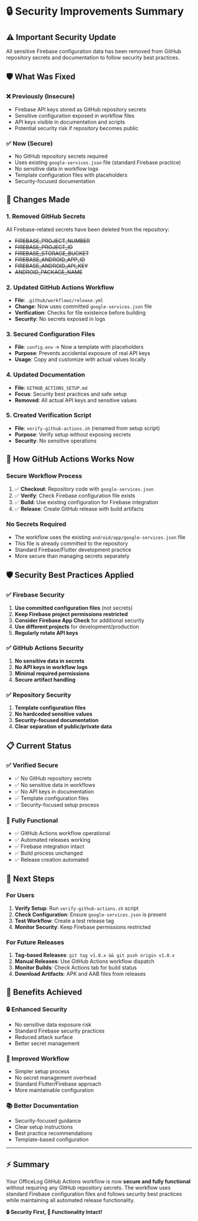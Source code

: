 # 🔒 Security Improvements Summary

## ⚠️ Important Security Update

All sensitive Firebase configuration data has been removed from GitHub repository secrets and documentation to follow security best practices.

## 🛡️ What Was Fixed

### ❌ **Previously (Insecure)**

-   Firebase API keys stored as GitHub repository secrets
-   Sensitive configuration exposed in workflow files
-   API keys visible in documentation and scripts
-   Potential security risk if repository becomes public

### ✅ **Now (Secure)**

-   No GitHub repository secrets required
-   Uses existing `google-services.json` file (standard Firebase practice)
-   No sensitive data in workflow logs
-   Template configuration files with placeholders
-   Security-focused documentation

## 🔧 Changes Made

### 1. **Removed GitHub Secrets**

All Firebase-related secrets have been deleted from the repository:

-   ~~FIREBASE_PROJECT_NUMBER~~
-   ~~FIREBASE_PROJECT_ID~~
-   ~~FIREBASE_STORAGE_BUCKET~~
-   ~~FIREBASE_ANDROID_APP_ID~~
-   ~~FIREBASE_ANDROID_API_KEY~~
-   ~~ANDROID_PACKAGE_NAME~~

### 2. **Updated GitHub Actions Workflow**

-   **File**: `.github/workflows/release.yml`
-   **Change**: Now uses committed `google-services.json` file
-   **Verification**: Checks for file existence before building
-   **Security**: No secrets exposed in logs

### 3. **Secured Configuration Files**

-   **File**: `config.env` → Now a template with placeholders
-   **Purpose**: Prevents accidental exposure of real API keys
-   **Usage**: Copy and customize with actual values locally

### 4. **Updated Documentation**

-   **File**: `GITHUB_ACTIONS_SETUP.md`
-   **Focus**: Security best practices and safe setup
-   **Removed**: All actual API keys and sensitive values

### 5. **Created Verification Script**

-   **File**: `verify-github-actions.sh` (renamed from setup script)
-   **Purpose**: Verify setup without exposing secrets
-   **Security**: No sensitive operations

## 🚀 How GitHub Actions Works Now

### **Secure Workflow Process**

1. ✅ **Checkout**: Repository code with `google-services.json`
2. ✅ **Verify**: Check Firebase configuration file exists
3. ✅ **Build**: Use existing configuration for Firebase integration
4. ✅ **Release**: Create GitHub release with build artifacts

### **No Secrets Required**

-   The workflow uses the existing `android/app/google-services.json` file
-   This file is already committed to the repository
-   Standard Firebase/Flutter development practice
-   More secure than managing secrets separately

## 🛡️ Security Best Practices Applied

### ✅ **Firebase Security**

1. **Use committed configuration files** (not secrets)
2. **Keep Firebase project permissions restricted**
3. **Consider Firebase App Check** for additional security
4. **Use different projects** for development/production
5. **Regularly rotate API keys**

### ✅ **GitHub Actions Security**

1. **No sensitive data in secrets**
2. **No API keys in workflow logs**
3. **Minimal required permissions**
4. **Secure artifact handling**

### ✅ **Repository Security**

1. **Template configuration files**
2. **No hardcoded sensitive values**
3. **Security-focused documentation**
4. **Clear separation of public/private data**

## 📋 Current Status

### ✅ **Verified Secure**

-   ✅ No GitHub repository secrets
-   ✅ No sensitive data in workflows
-   ✅ No API keys in documentation
-   ✅ Template configuration files
-   ✅ Security-focused setup process

### 📱 **Fully Functional**

-   ✅ GitHub Actions workflow operational
-   ✅ Automated releases working
-   ✅ Firebase integration intact
-   ✅ Build process unchanged
-   ✅ Release creation automated

## 🎯 Next Steps

### **For Users**

1. **Verify Setup**: Run `verify-github-actions.sh` script
2. **Check Configuration**: Ensure `google-services.json` is present
3. **Test Workflow**: Create a test release tag
4. **Monitor Security**: Keep Firebase permissions restricted

### **For Future Releases**

1. **Tag-based Releases**: `git tag v1.0.x && git push origin v1.0.x`
2. **Manual Releases**: Use GitHub Actions workflow dispatch
3. **Monitor Builds**: Check Actions tab for build status
4. **Download Artifacts**: APK and AAB files from releases

## 🎉 Benefits Achieved

### 🔒 **Enhanced Security**

-   No sensitive data exposure risk
-   Standard Firebase security practices
-   Reduced attack surface
-   Better secret management

### 🚀 **Improved Workflow**

-   Simpler setup process
-   No secret management overhead
-   Standard Flutter/Firebase approach
-   More maintainable configuration

### 📚 **Better Documentation**

-   Security-focused guidance
-   Clear setup instructions
-   Best practice recommendations
-   Template-based configuration

---

## ⚡ Summary

Your OfficeLog GitHub Actions workflow is now **secure and fully functional** without requiring any GitHub repository secrets. The workflow uses standard Firebase configuration files and follows security best practices while maintaining all automated release functionality.

**🔒 Security First, 🚀 Functionality Intact!**
